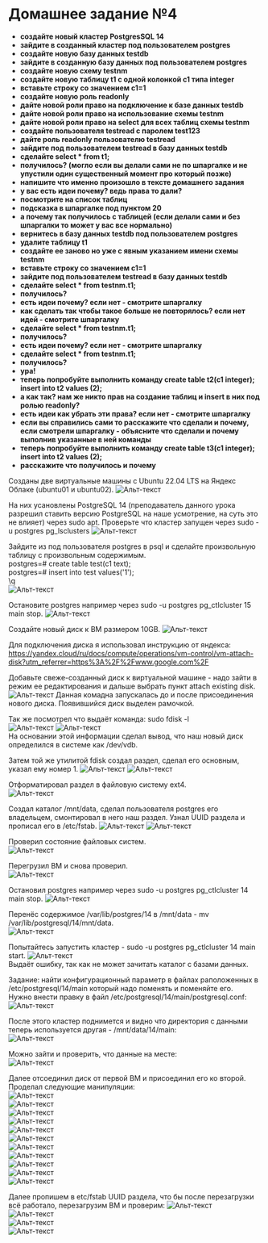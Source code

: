 
# Домашнее задание №4


*	**создайте новый кластер PostgresSQL 14**
*	**зайдите в созданный кластер под пользователем postgres**
*	**создайте новую базу данных testdb**
*	**зайдите в созданную базу данных под пользователем postgres**
*	**создайте новую схему testnm**
*	**создайте новую таблицу t1 с одной колонкой c1 типа integer**
*	**вставьте строку со значением c1=1**
*	**создайте новую роль readonly**
*	**дайте новой роли право на подключение к базе данных testdb**
*	**дайте новой роли право на использование схемы testnm**
*	**дайте новой роли право на select для всех таблиц схемы testnm**
*	**создайте пользователя testread с паролем test123**
*	**дайте роль readonly пользователю testread**
*	**зайдите под пользователем testread в базу данных testdb**
*	**сделайте select * from t1;**
*	**получилось? (могло если вы делали сами не по шпаргалке и не упустили один существенный момент про который позже)**
*	**напишите что именно произошло в тексте домашнего задания**
*	**у вас есть идеи почему? ведь права то дали?**
*	**посмотрите на список таблиц**
*	**подсказка в шпаргалке под пунктом 20**
*	**а почему так получилось с таблицей (если делали сами и без шпаргалки то может у вас все нормально)**
*	**вернитесь в базу данных testdb под пользователем postgres**
*	**удалите таблицу t1**
*	**создайте ее заново но уже с явным указанием имени схемы testnm**
*	**вставьте строку со значением c1=1**
*	**зайдите под пользователем testread в базу данных testdb**
*	**сделайте select * from testnm.t1;**
*	**получилось?**
*	**есть идеи почему? если нет - смотрите шпаргалку**
*	**как сделать так чтобы такое больше не повторялось? если нет идей - смотрите шпаргалку**
*	**сделайте select * from testnm.t1;**
*	**получилось?**
*	**есть идеи почему? если нет - смотрите шпаргалку**
*	**сделайте select * from testnm.t1;**
*	**получилось?**
*	**ура!**
*	**теперь попробуйте выполнить команду create table t2(c1 integer); insert into t2 values (2);**
*	**а как так? нам же никто прав на создание таблиц и insert в них под ролью readonly?**
*	**есть идеи как убрать эти права? если нет - смотрите шпаргалку**
*	**если вы справились сами то расскажите что сделали и почему, если смотрели шпаргалку - объясните что сделали и почему выполнив указанные в ней команды**
*	**теперь попробуйте выполнить команду create table t3(c1 integer); insert into t2 values (2);**
*	**расскажите что получилось и почему**

Созданы две виртуальные машины c Ubuntu 22.04 LTS на Яндекс Облаке (ubuntu01 и ubuntu02).
![Альт-текст](Images/HW3/000.png)

На них усановлены PostgreSQL 14 (преподаватель данного урока разрешил ставить версию PostgreSQL на наше усмотрение, на суть это не влияет) через sudo apt.
Проверьте что кластер запущен через sudo -u postgres pg_lsclusters
![Альт-текст](Images/HW3/10.png)

Зайдите из под пользователя postgres в psql и сделайте произвольную таблицу с произвольным содержимым.  
postgres=# create table test(c1 text);  
postgres=# insert into test values('1');  
\q  
![Альт-текст](Images/HW3/11.png)

Остановите postgres например через sudo -u postgres pg_ctlcluster 15 main stop.
![Альт-текст](Images/HW3/12.png)

Создайте новый диск к ВМ размером 10GB.
![Альт-текст](Images/HW3/00.png)

Для подключения диска я использовал инструкцию от яндекса: https://yandex.cloud/ru/docs/compute/operations/vm-control/vm-attach-disk?utm_referrer=https%3A%2F%2Fwww.google.com%2F  

Добавьте свеже-созданный диск к виртуальной машине - надо зайти в режим ее редактирования и дальше выбрать пункт attach existing disk.  
![Альт-текст](Images/HW3/01.png)
Данная комадна запускалась до и после присоединения нового диска. Появившийся диск выделен рамочкой.  

Так же посмотрел что выдаёт команда: sudo fdisk -l  
![Альт-текст](Images/HW3/02.png)
![Альт-текст](Images/HW3/03.png)  
На основании этой информации сделал вывод, что наш новый диск определился в системе как /dev/vdb.  


Затем той же утилитой fdisk создал раздел, сделал его основным, указал ему номер 1.
![Альт-текст](Images/HW3/04.png)
![Альт-текст](Images/HW3/04_1.png)


Отформатировал раздел в файловую систему ext4.  
![Альт-текст](Images/HW3/05.png)


Создал каталог /mnt/data, сделал пользователя postgres его владельцем, смонтировал в него наш раздел. Узнал UUID раздела и прописал его в /etc/fstab.
![Альт-текст](Images/HW3/06.png)
![Альт-текст](Images/HW3/07.png)

Проверил состояние файловых систем.  
![Альт-текст](Images/HW3/08.png)

Перегрузил ВМ и снова проверил.  
![Альт-текст](Images/HW3/09.png)

Остановил postgres например через sudo -u postgres pg_ctlcluster 14 main stop.
![Альт-текст](Images/HW3/12.png)

Перенёс содержимое /var/lib/postgres/14 в /mnt/data - mv /var/lib/postgresql/14/mnt/data.  
![Альт-текст](Images/HW3/13.png)

Попытайтесь запустить кластер - sudo -u postgres pg_ctlcluster 14 main start.
![Альт-текст](Images/HW3/14.png)  
Выдаёт ошибку, так как не может зачитать каталог с базами данных.

Задание: найти конфигурационный параметр в файлах раположенных в /etc/postgresql/14/main который надо поменять и поменяйте его.  
Нужно внести правку в файл /etc/postgresql/14/main/postgresql.conf:  
![Альт-текст](Images/HW3/25.png)

После этого кластер поднимется и видно что директория с данными теперь используется другая - /mnt/data/14/main:  
![Альт-текст](Images/HW3/26.png)

Можно зайти и проверить, что данные на месте:  
![Альт-текст](Images/HW3/27.png)

Далее отсоединил диск от первой ВМ и присоединил его ко второй. Проделал следующие манипуляции:  
![Альт-текст](Images/HW3/17.png)  
![Альт-текст](Images/HW3/18.png)  
![Альт-текст](Images/HW3/19.png)  
![Альт-текст](Images/HW3/20.png)  
![Альт-текст](Images/HW3/21.png)  
![Альт-текст](Images/HW3/22.png)  
![Альт-текст](Images/HW3/23.png)  
![Альт-текст](Images/HW3/24.png)  
![Альт-текст](Images/HW3/25.png)  
![Альт-текст](Images/HW3/26.png)  
![Альт-текст](Images/HW3/27.png)  

Далее пропишем в etc/fstab UUID раздела, что бы после перезагрузки всё работало, перезагрузим ВМ и проверим:
![Альт-текст](Images/HW3/28.png)  
![Альт-текст](Images/HW3/29.png)  
![Альт-текст](Images/HW3/30.png)  
![Альт-текст](Images/HW3/31.png)

